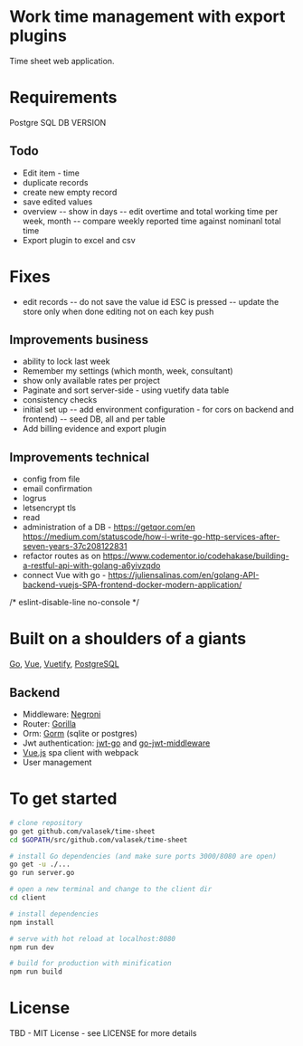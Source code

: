 # Work time management with export plugins
Time sheet web application.

# Requirements
Postgre SQL DB VERSION

## Todo
- Edit item - time
- duplicate records
- create new empty record
- save edited values
- overview
-- show in days
-- edit overtime and total working time per week, month
-- compare weekly reported time against nominanl total time
- Export plugin to excel and csv

# Fixes
- edit records
-- do not save the value id ESC is pressed
-- update the store only when done editing not on each key push

## Improvements business
- ability to lock last week
- Remember my settings (which month, week, consultant)
- show only available rates per project
- Paginate and sort server-side - using vuetify data table
- consistency checks
- initial set up
-- add environment configuration - for cors on backend and frontend)
-- seed DB, all and per table
- Add billing evidence and export plugin

## Improvements technical
- config from file
- email confirmation
- logrus
- letsencrypt tls
- read 
- administration of a DB - https://getqor.com/en
https://medium.com/statuscode/how-i-write-go-http-services-after-seven-years-37c208122831
- refactor routes as on https://www.codementor.io/codehakase/building-a-restful-api-with-golang-a6yivzqdo
- connect Vue with go - https://juliensalinas.com/en/golang-API-backend-vuejs-SPA-frontend-docker-modern-application/

/* eslint-disable-line no-console */

# Built on a shoulders of a giants
[Go](https://golang.org/), [Vue](https://vuejs.org/), [Vuetify](https://vuetifyjs.com/en/), [PostgreSQL](https://www.postgresql.org/)

## Backend
- Middleware: [Negroni](https://github.com/urfave/negroni)
- Router: [Gorilla](https://github.com/gorilla/mux)
- Orm: [Gorm](https://github.com/jinzhu/gorm) (sqlite or postgres)
- Jwt authentication: [jwt-go](https://github.com/dgrijalva/jwt-go) and [go-jwt-middleware](https://github.com/auth0/go-jwt-middleware)
- [Vue.js](https://vuejs.org/) spa client with webpack
- User management


# To get started

``` bash
# clone repository
go get github.com/valasek/time-sheet
cd $GOPATH/src/github.com/valasek/time-sheet

# install Go dependencies (and make sure ports 3000/8080 are open)
go get -u ./... 
go run server.go

# open a new terminal and change to the client dir
cd client

# install dependencies
npm install

# serve with hot reload at localhost:8080
npm run dev

# build for production with minification
npm run build
```

# License

TBD - MIT License  - see LICENSE for more details